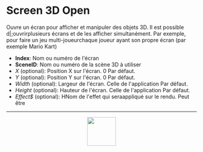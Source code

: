 # Screen 3D Open
Ouvre un écran pour afficher et manipuler des objets 3D. Il est possible d|;ouvrirplusieurs écrans et de les afficher simultanément. Par exemple, pour faire un jeu multi-joueurchaque joueur ayant son propre écran (par exemple Mario Kart)
- **Index**: Nom ou numéro de l'écran
- **SceneID**: Nom ou numéro de la scène 3D à utiliser
- _X_ (optional): Position X sur l'écran. 0 Par défaut.
- _Y_ (optional): Position Y sur l'écran. 0 Par défaut.
- _Width_ (optional): Largeur de l'écran. Celle de l'application Par défaut.
- _Height_ (optional): Hauteur de l'écran. Celle de l'application Par défaut.
- _Effect&dollar;_ (optional): HNom de l'effet qui seraappliqué sur le rendu. Peut être 
---
<p align="center"><img valign="middle" width="76px" src="https://drive.google.com/uc?export=view&id=1c2KO0LJpvMS9X9CAGV6dOfciR7OWhdKA" /></p>